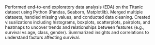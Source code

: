 Performed end-to-end exploratory data analysis (EDA) on the Titanic dataset using Python (Pandas, Seaborn, Matplotlib). Merged multiple datasets, handled missing values, and conducted data cleaning. Created visualizations including histograms, boxplots, scatterplots, pairplots, and heatmaps to uncover trends and relationships between features (e.g., survival vs age, class, gender). Summarized insights and correlations to understand factors affecting survival.
